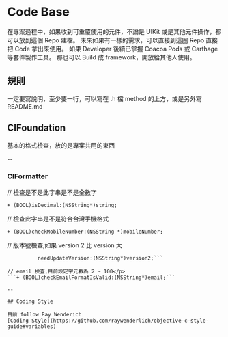 # Code Base 

在專案過程中，如果收到可重覆使用的元件，不論是 UIKit 或是其他元件操作，都可以放到這個 Repo 建檔。 
未來如果有一樣的需求，可以直接到這圈 Repo 直接把 Code 拿出來使用。 
如果 Developer 後續已掌握 Coacoa Pods 或 Carthage 等套件製作工具。
那也可以 Build 成 framework，開放給其他人使用。

## 規則
一定要寫說明，至少要一行，可以寫在 .h 檔 method 的上方，或是另外寫 README.md

## CIFoundation
基本的格式檢查，放的是專案共用的東西

--
### CIFormatter

// 檢查是不是此字串是不是全數字</p>
```+ (BOOL)isDecimal:(NSString*)string;```

// 檢查此字串是不是符合台灣手機格式</p>
```+ (BOOL)checkMobileNumber:(NSString *)mobileNumber;```

// 版本號檢查,如果 version 2 比 version 大</p>
```+ (BOOL)checkNeedUpdateFrom:(NSString*)version1
          needUpdateVersion:(NSString*)version2;```

// email 檢查,目前設定字元數為 2 ~ 100</p>
```+ (BOOL)checkEmailFormatIsValid:(NSString*)email;```

--

## Coding Style

目前 follow Ray Wenderich  
[Coding Style](https://github.com/raywenderlich/objective-c-style-guide#variables)